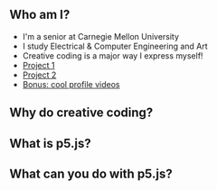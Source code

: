 ## Who am I?
- I'm a senior at Carnegie Mellon University
- I study Electrical & Computer Engineering and Art
- Creative coding is a major way I express myself!
- [Project 1](https://caro.io/close-but-not-too-close)
- [Project 2](https://caro.io/ultrasonic-exploration)
- [Bonus: cool profile videos](https://scontent.fagc2-1.fna.fbcdn.net/v/t42.1790-26/14260532_169305026807163_238271871_n.mp4?efg=eyJybHIiOjcwMiwicmxhIjo1MTIsInZlbmNvZGVfdGFnIjoic3ZlX3NkIn0%3D&rl=702&vabr=390&oh=27660ecad63e50c008d381b6f4611244&oe=59CEF66F)

## Why do creative coding?

## What is p5.js?

## What can you do with p5.js?
